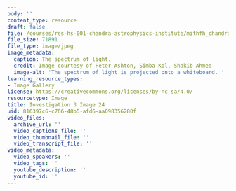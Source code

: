 ```yaml
---
body: ''
content_type: resource
draft: false
file: /courses/res-hs-001-chandra-astrophysics-institute/mithfh_chandra_inv3_spect.jpg
file_size: 71891
file_type: image/jpeg
image_metadata:
  caption: The spectrum of light.
  credit: Image courtesy of Peter Ashton, Simba Kol, Shakib Ahmed
  image-alt: 'The spectrum of light is projected onto a whiteboard. '
learning_resource_types:
- Image Gallery
license: https://creativecommons.org/licenses/by-nc-sa/4.0/
resourcetype: Image
title: Investigation 3 Image 24
uid: 816397c6-c766-48b5-afd6-aa098356280f
video_files:
  archive_url: ''
  video_captions_file: ''
  video_thumbnail_file: ''
  video_transcript_file: ''
video_metadata:
  video_speakers: ''
  video_tags: ''
  youtube_description: ''
  youtube_id: ''
---
```

